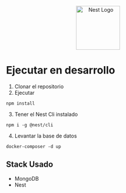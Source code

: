 <p align="center">
  <a href="http://nestjs.com/" target="blank"><img src="https://nestjs.com/img/logo-small.svg" width="120" alt="Nest Logo" /></a>
</p>


# Ejecutar en desarrollo

1. Clonar el repositorio
2. Ejecutar 
```
npm install
```
3. Tener el Nest Cli instalado
```
npm i -g @nest/cli
```
4. Levantar la base de datos
```
docker-composer -d up
```

## Stack Usado
* MongoDB
* Nest
